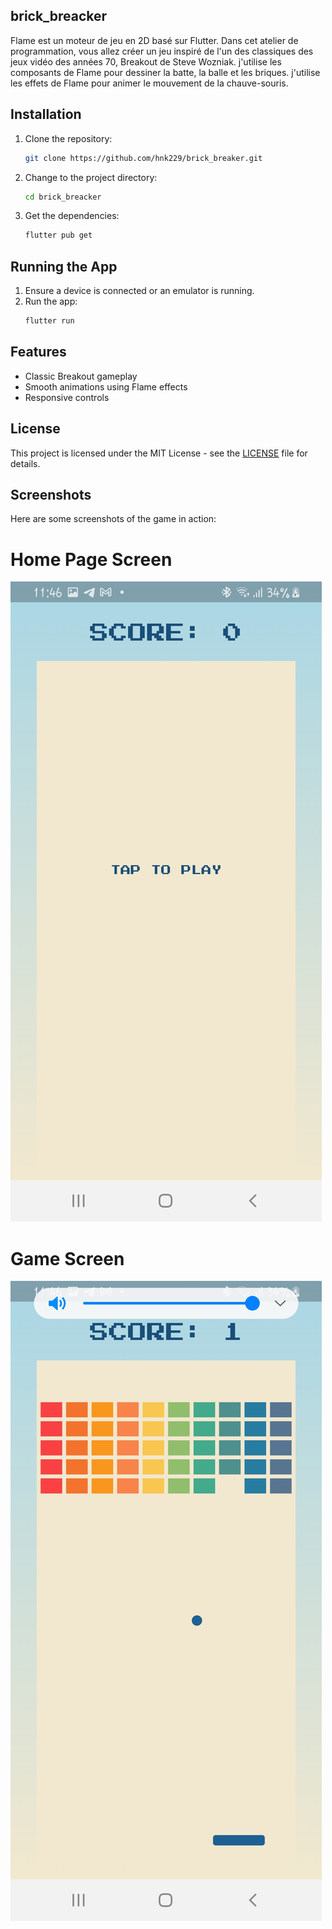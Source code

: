## brick_breacker

Flame est un moteur de jeu en 2D basé sur Flutter. Dans cet atelier de programmation, vous allez créer un jeu inspiré de l'un des classiques des jeux vidéo des années 70, Breakout de Steve Wozniak. j'utilise les composants de Flame pour dessiner la batte, la balle et les briques. j'utilise les effets de Flame pour animer le mouvement de la chauve-souris.


## Installation

1. Clone the repository:
    ```sh
    git clone https://github.com/hnk229/brick_breaker.git
    ```
2. Change to the project directory:
    ```sh
    cd brick_breacker
    ```
3. Get the dependencies:
    ```sh
    flutter pub get
    ```

## Running the App

1. Ensure a device is connected or an emulator is running.
2. Run the app:
    ```sh
    flutter run
    ```

## Features

- Classic Breakout gameplay
- Smooth animations using Flame effects
- Responsive controls


## License

This project is licensed under the MIT License - see the [LICENSE](LICENSE) file for details.

## Screenshots

Here are some screenshots of the game in action:

# Home Page Screen
![Screenshot 1](assets/images/1.jpg)

# Game Screen
![Screenshot 2](assets/images/2.jpg)
